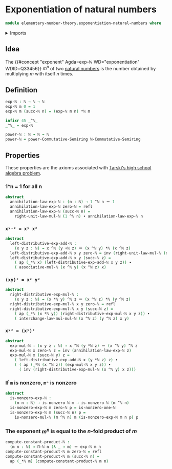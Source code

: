 # Exponentiation of natural numbers

```agda
module elementary-number-theory.exponentiation-natural-numbers where
```

<details><summary>Imports</summary>

```agda
open import commutative-algebra.powers-of-elements-commutative-semirings

open import elementary-number-theory.addition-natural-numbers
open import elementary-number-theory.multiplication-natural-numbers
open import elementary-number-theory.natural-numbers
open import elementary-number-theory.products-of-natural-numbers
open import elementary-number-theory.semiring-of-natural-numbers

open import foundation.action-on-identifications-functions
open import foundation.identity-types
```

</details>

## Idea

The {{#concept "exponent" Agda=exp-ℕ WD="exponentiation" WDID=Q33456}} $m^n$ of
two [natural numbers](elementary-number-theory.natural-numbers.md) is the number
obtained by multiplying $m$ with itself $n$ times.

## Definition

```agda
exp-ℕ : ℕ → ℕ → ℕ
exp-ℕ m 0 = 1
exp-ℕ m (succ-ℕ n) = (exp-ℕ m n) *ℕ m

infixr 45 _^ℕ_
_^ℕ_ = exp-ℕ
```

```agda
power-ℕ : ℕ → ℕ → ℕ
power-ℕ = power-Commutative-Semiring ℕ-Commutative-Semiring
```

## Properties

These properties are the axioms associated with
[Tarski's high school algebra problem](https://en.wikipedia.org/wiki/Tarski%27s_high_school_algebra_problem).

### 1^n = 1 for all n

```agda
abstract
  annihilation-law-exp-ℕ : (n : ℕ) → 1 ^ℕ n ＝ 1
  annihilation-law-exp-ℕ zero-ℕ = refl
  annihilation-law-exp-ℕ (succ-ℕ n) =
    right-unit-law-mul-ℕ (1 ^ℕ n) ∙ annihilation-law-exp-ℕ n
```

### `xʸ⁺ᶻ = xʸ xᶻ`

```agda
abstract
  left-distributive-exp-add-ℕ :
    (x y z : ℕ) → x ^ℕ (y +ℕ z) ＝ (x ^ℕ y) *ℕ (x ^ℕ z)
  left-distributive-exp-add-ℕ x y zero-ℕ = inv (right-unit-law-mul-ℕ (x ^ℕ y))
  left-distributive-exp-add-ℕ x y (succ-ℕ z) =
    ( ap (_*ℕ x) (left-distributive-exp-add-ℕ x y z)) ∙
    ( associative-mul-ℕ (x ^ℕ y) (x ^ℕ z) x)
```

### `(xy)ᶻ = xᶻ yᶻ`

```agda
abstract
  right-distributive-exp-mul-ℕ :
    (x y z : ℕ) → (x *ℕ y) ^ℕ z ＝ (x ^ℕ z) *ℕ (y ^ℕ z)
  right-distributive-exp-mul-ℕ x y zero-ℕ = refl
  right-distributive-exp-mul-ℕ x y (succ-ℕ z) =
    ( ap (_*ℕ (x *ℕ y)) (right-distributive-exp-mul-ℕ x y z)) ∙
    ( interchange-law-mul-mul-ℕ (x ^ℕ z) (y ^ℕ z) x y)
```

### `xʸᶻ = (xʸ)ᶻ`

```agda
abstract
  exp-mul-ℕ : (x y z : ℕ) → x ^ℕ (y *ℕ z) ＝ (x ^ℕ y) ^ℕ z
  exp-mul-ℕ x zero-ℕ z = inv (annihilation-law-exp-ℕ z)
  exp-mul-ℕ x (succ-ℕ y) z =
    ( left-distributive-exp-add-ℕ x (y *ℕ z) z) ∙
    ( ( ap (_*ℕ (x ^ℕ z)) (exp-mul-ℕ x y z)) ∙
      ( inv (right-distributive-exp-mul-ℕ (x ^ℕ y) x z)))
```

### If `m` is nonzero, `mⁿ` is nonzero

```agda
abstract
  is-nonzero-exp-ℕ :
    (m n : ℕ) → is-nonzero-ℕ m → is-nonzero-ℕ (m ^ℕ n)
  is-nonzero-exp-ℕ m zero-ℕ p = is-nonzero-one-ℕ
  is-nonzero-exp-ℕ m (succ-ℕ n) p =
    is-nonzero-mul-ℕ (m ^ℕ n) m (is-nonzero-exp-ℕ m n p) p
```

### The exponent $m^n$ is equal to the $n$-fold product of $m$

```agda
compute-constant-product-ℕ :
  (m n : ℕ) → Π-ℕ n (λ _ → m) ＝ exp-ℕ m n
compute-constant-product-ℕ m zero-ℕ = refl
compute-constant-product-ℕ m (succ-ℕ n) =
  ap (_*ℕ m) (compute-constant-product-ℕ m n)
```
